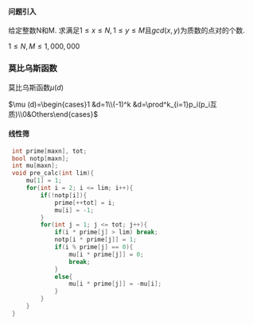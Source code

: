#### 问题引入

给定整数N和M. 求满足$1\leq x\leq N,1\leq y\leq M$且$gcd(x,y)$为质数的点对的个数.

$1\leq N,M \leq 1,000,000$



### 莫比乌斯函数

莫比乌斯函数$\mu(d)$

$\mu (d)=\begin{cases}1 &d=1\\(-1)^k &d=\prod^k_{i=1}p_i(p_i互质)\\0&Others\end{cases}$

#### 线性筛

```c++
 int prime[maxn], tot;
 bool notp[maxn];
 int mu[maxn];
 void pre_calc(int lim){
     mu[1] = 1;
     for(int i = 2; i <= lim; i++){
         if(!notp[i]){
             prime[++tot] = i;
             mu[i] = -1;
         }
         for(int j = 1; j <= tot; j++){
             if(i * prime[j] > lim) break;
             notp[i * prime[j]] = 1;
             if(i % prime[j] == 0){
                 mu[i * prime[j]] = 0;
                 break;
             }
             else{
                 mu[i * prime[j]] = -mu[i];
             }
         }
     }
 }
```

